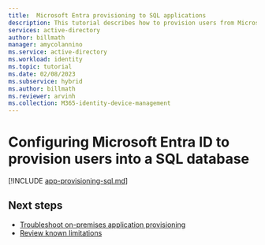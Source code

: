 ```yaml
---
title:  Microsoft Entra provisioning to SQL applications
description: This tutorial describes how to provision users from Microsoft Entra ID into a SQL database.
services: active-directory
author: billmath
manager: amycolannino
ms.service: active-directory
ms.workload: identity
ms.topic: tutorial
ms.date: 02/08/2023
ms.subservice: hybrid
ms.author: billmath
ms.reviewer: arvinh
ms.collection: M365-identity-device-management
---
```




# Configuring Microsoft Entra ID to provision users into a SQL database

[!INCLUDE [app-provisioning-sql.md](../../../includes/app-provisioning-sql.md)]


## Next steps

- [Troubleshoot on-premises application provisioning](on-premises-ecma-troubleshoot.md)
- [Review known limitations](known-issues.md)
